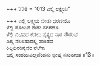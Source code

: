 +++
title = "013 ಎಲ್ಲಿ ಲಕ್ಷ್ಮಿಯ"

+++
ಎಲ್ಲಿ ಲಕ್ಷ್ಮಿಯ ಬೀಡು ಧರಣಿಯೊ  
ಳೆಲ್ಲಿ ಸೊಂಪಿನ ನಾಡು ನಗರದೊ  
ಳೆಲ್ಲಿ ವಿಭವದ ಕಡಲು ಶೈತ್ಯದ ಸಾರ ಸೌರಂಭ  
ಎಲ್ಲಿ ನೆಲಸಿಹುದಲ್ಲಿ ಪಾಂಡವ  
ರಿಲ್ಲದಿರರಿನ್ನವರ ನೆಲೆಗಾ  
ಬಲ್ಲಿ ಸಂಶಯವಿಲ್ಲವೆಂದನು ಭೀಷ್ಮ ನಸುನಗುತ      ॥13॥